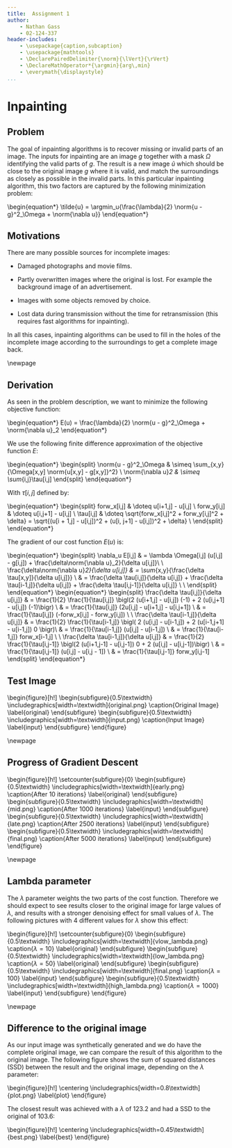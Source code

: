 ```yaml
---
title:  Assignment 1
author:
    - Nathan Gass
    - 02-124-337
header-includes:
    - \usepackage{caption,subcaption}
    - \usepackage{mathtools}
    - \DeclarePairedDelimiter{\norm}{\lVert}{\rVert}
    - \DeclareMathOperator*{\argmin}{arg\,min}
	- \everymath{\displaystyle}
...
```


Inpainting
==========

Problem
-------

The goal of inpainting algorithms is to recover missing or invalid
parts of an image. The inputs for inpainting are an image $g$ together
with a mask $\Omega$ identifying the valid parts of $g$.  The result is
a new image $\tilde{u}$ which should be close to the original image
$g$ where it is valid, and match the surroundings as closely as
possible in the invalid parts. In this particular inpainting
algorithm, this two factors are captured by the following minimization
problem:

\begin{equation*}
\tilde{u} = \argmin_u{\frac{\lambda}{2} \norm{u - g}^2_\Omega + \norm{\nabla u}}
\end{equation*}


Motivations
-----------

There are many possible sources for incomplete images:

* Damaged photographs and movie films.

* Partly overwritten images where the original is lost. For example
  the background image of an advertisement.

* Images with some objects removed by choice.

* Lost data during transmission without the time for retransmission
  (this requires fast algorithms for inpainting).

In all this cases, inpainting algorithms can be used to fill in the
holes of the incomplete image according to the surroundings to get a
complete image back.

\newpage

Derivation
----------

As seen in the problem description, we want to minimize the following
objective function:

\begin{equation*}
E(u) = \frac{\lambda}{2} \norm{u - g}^2_\Omega + \norm{\nabla u}_2
\end{equation*}

We use the following finite difference approximation of the objective
function $E$:

\begin{equation*}
\begin{split}
\norm{u - g}^2_\Omega & \simeq \sum_{x,y}{\Omega[x,y] \norm{u[x,y] - g[x,y]}^2} \\
    \norm{\nabla u}_2 & \simeq \sum_{i,j}\tau[i,j]
\end{split}
\end{equation*}

With $\tau[i,j]$ defined by:

\begin{equation*}
\begin{split}
forw_x[i,j] & \doteq u[i+1,j] - u[i,j] \\
forw_y[i,j] & \doteq u[i,j+1] - u[i,j] \\
\tau[i,j]   & \doteq \sqrt{forw_x[i,j]^2 + forw_y[i,j]^2 + \delta} = \sqrt{(u[i + 1,j] - u[i,j])^2 + (u[i, j+1] - u[i,j])^2 + \delta} \\
\end{split}
\end{equation*}

The gradient of our cost function $E(u)$ is:

\begin{equation*}
\begin{split}
\nabla_u E[i,j]
  & = \lambda \Omega[i,j] (u[i,j] - g[i,j]) + \frac{\delta\norm{\nabla u}_2}{\delta u[i,j]}\\
\\
\frac{\delta\norm{\nabla u}_2}{\delta u[i,j]}
  & = \sum_{x,y}{\frac{\delta \tau[x,y]}{\delta u[i,j]}} \\
  & = \frac{\delta \tau[i,j]}{\delta u[i,j]} + \frac{\delta \tau[i-1,j]}{\delta u[i,j]} + \frac{\delta \tau[i,j-1]}{\delta u[i,j]} \\
\\
\end{split}
\end{equation*}
\begin{equation*}
\begin{split}
\frac{\delta \tau[i,j]}{\delta u[i,j]}
  & = \frac{1}{2} \frac{1}{\tau[i,j]} \bigl(2 (u[i+1,j] - u[i,j]) (-1) + 2 (u[i,j+1] - u[i,j]) (-1)\bigr) \\
  & = \frac{1}{\tau[i,j]} (2u[i,j] - u[i+1,j] - u[i,j+1]) \\
  & = \frac{1}{\tau[i,j]} (-forw_x[i,j] - forw_y[i,j]) \\
\\
\frac{\delta \tau[i-1,j]}{\delta u[i,j]}
  & = \frac{1}{2} \frac{1}{\tau[i-1,j]} \bigl( 2 (u[i,j] - u[i-1,j]) + 2 (u[i-1,j+1] - u[i-1,j]) 0 \bigr)\\
  & = \frac{1}{\tau[i-1,j]} (u[i,j] - u[i-1,j]) \\
  & = \frac{1}{\tau[i-1,j]} forw_x[i-1,j] \\
\\
\frac{\delta \tau[i-1,j]}{\delta u[i,j]}
  & = \frac{1}{2} \frac{1}{\tau[i,j-1]} \bigl(2 (u[i+1,j-1] - u[i,j-1]) 0 + 2 (u[i,j] - u[i,j-1])\bigr) \\
  & = \frac{1}{\tau[i,j-1]} (u[i,j] - u[i,j - 1]) \\
  & = \frac{1}{\tau[i,j-1]} forw_y[i,j-1]
\end{split}
\end{equation*}


Test Image
----------

\begin{figure}[h!]
\begin{subfigure}{0.5\textwidth}
\includegraphics[width=\textwidth]{original.png}
\caption{Original Image}
\label{original}
\end{subfigure}
\begin{subfigure}{0.5\textwidth}
\includegraphics[width=\textwidth]{input.png}
\caption{Input Image}
\label{input}
\end{subfigure}
\end{figure}

\newpage


Progress of Gradient Descent
----------------------------

\begin{figure}[h!]
\setcounter{subfigure}{0}
\begin{subfigure}{0.5\textwidth}
\includegraphics[width=\textwidth]{early.png}
\caption{After 10 iterations}
\label{original}
\end{subfigure}
\begin{subfigure}{0.5\textwidth}
\includegraphics[width=\textwidth]{mid.png}
\caption{After 1000 iterations}
\label{input}
\end{subfigure}
\begin{subfigure}{0.5\textwidth}
\includegraphics[width=\textwidth]{late.png}
\caption{After 2500 iterations}
\label{input}
\end{subfigure}
\begin{subfigure}{0.5\textwidth}
\includegraphics[width=\textwidth]{final.png}
\caption{After 5000 iterations}
\label{input}
\end{subfigure}
\end{figure}

\newpage


Lambda parameter
----------------

The $\lambda$ parameter weights the two parts of the cost
function. Therefore we should expect to see results closer to the
original image for large values of $\lambda$, and results with a
stronger denoising effect for small values of $\lambda$. The following
pictures with 4 different values for $\lambda$ show this effect:

\begin{figure}[h!]
\setcounter{subfigure}{0}
\begin{subfigure}{0.5\textwidth}
\includegraphics[width=\textwidth]{vlow_lambda.png}
\caption{$\lambda = 10$}
\label{original}
\end{subfigure}
\begin{subfigure}{0.5\textwidth}
\includegraphics[width=\textwidth]{low_lambda.png}
\caption{$\lambda = 50$}
\label{original}
\end{subfigure}
\begin{subfigure}{0.5\textwidth}
\includegraphics[width=\textwidth]{final.png}
\caption{$\lambda = 100$}
\label{input}
\end{subfigure}
\begin{subfigure}{0.5\textwidth}
\includegraphics[width=\textwidth]{high_lambda.png}
\caption{$\lambda = 1000$}
\label{input}
\end{subfigure}
\end{figure}

\newpage


Difference to the original image
--------------------------------

As our input image was synthetically generated and we do have the
complete original image, we can compare the result of this algorithm
to the original image. The following figure shows the sum of squared
distances (SSD) between the result and the original image, depending
on the $\lambda$ parameter:

\begin{figure}[h!]
\centering
\includegraphics[width=0.8\textwidth]{plot.png}
\label{plot}
\end{figure}

The closest result was achieved with a $\lambda$ of 123.2 and had a SSD
to the original of 103.6:

\begin{figure}[h!]
\centering
\includegraphics[width=0.45\textwidth]{best.png}
\label{best}
\end{figure}
